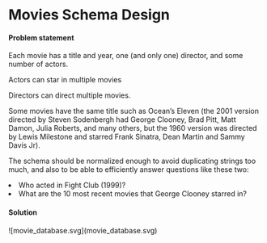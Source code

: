 # Movies Schema Design

<h4>Problem statement </h4>

<div>
<p>Each movie has a title and year, one (and only one) director, and some number of actors.</p>
<p>Actors can star in multiple movies</p>
<p>Directors can direct multiple movies.</p>
<p>Some movies have the same title such as Ocean’s Eleven (the 2001 version directed by Steven Sodenbergh had George Clooney, Brad Pitt, Matt Damon, Julia Roberts, and many others, but the 1960 version was directed by Lewis Milestone and starred Frank Sinatra, Dean Martin and Sammy Davis Jr).</p>
<p>The schema should be normalized enough to avoid duplicating strings too much, and also to be able to efficiently answer questions like these two: </p>
</div>
<div>
      <li> Who acted in Fight Club (1999)? </li>
      <li> What are the 10 most recent movies that George Clooney starred in?</li>
</div>

<h4>Solution</h4>
![movie_database.svg](movie_database.svg)